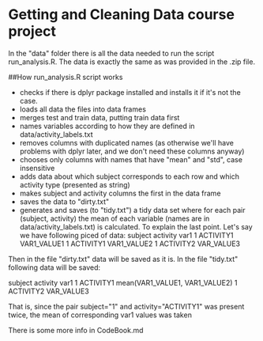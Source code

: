 # Getting and Cleaning Data course project
In the "data" folder there is all the data needed to run the script run_analysis.R. The data is exactly the same as was provided in the .zip file.

##How run_analysis.R script works
* checks if there is dplyr package installed and installs it if it's not the case.
* loads all data the files into data frames
* merges test and train data, putting train data first
* names variables according to how they are defined in data/activity_labels.txt
* removes columns with duplicated names (as otherwise we'll have problems with dplyr later, and we don't need these columns anyway)
* chooses only columns with names that have "mean" and "std", case insensitive
* adds data about which subject corresponds to each row and which activity type (presented as string)
* makes subject and activity columns the first in the data frame
* saves the data to "dirty.txt"
* generates and saves (to "tidy.txt") a tidy data set where for each pair (subject, activity) the mean of each variable (names are in data/activity_labels.txt) is calculated. 
To explain the last point. Let's say we have following piced of data:
subject activity var1
1 ACTIVITY1 VAR1_VALUE1
1 ACTIVITY1 VAR1_VALUE2
1 ACTIVITY2 VAR_VALUE3

Then in the file "dirty.txt" data will be saved as it is.
In the file "tidy.txt" following data will be saved:

subject activity var1
1 ACTIVITY1 mean(VAR1_VALUE1, VAR1_VALUE2)
1 ACTIVITY2 VAR_VALUE3

That is, since the pair subject="1" and  activity="ACTIVITY1" was present twice, the mean of corresponding var1 values was taken 

There is some more info in CodeBook.md